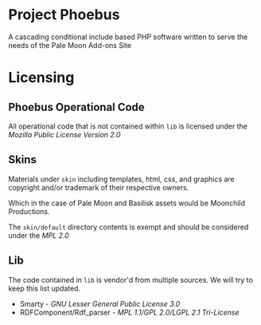 Project Phoebus
===
A cascading conditional include based PHP software written to serve the needs of the Pale Moon Add-ons Site

Licensing
===
Phoebus Operational Code
---
All operational code that is not contained within `lib` is licensed under the *Mozilla Public License Version 2.0*

Skins
---
Materials under `skin` including templates, html, css, and graphics are copyright and/or trademark of their respective owners.

Which in the case of Pale Moon and Basilisk assets would be Moonchild Productions.

The `skin/default` directory contents is exempt and should be considered under the *MPL 2.0*

Lib
---
The code contained in `lib` is vendor'd from multiple sources. We will try to keep this list updated.

- Smarty - *GNU Lesser General Public License 3.0*
- RDFComponent/Rdf_parser - *MPL 1.1/GPL 2.0/LGPL 2.1 Tri-License*
